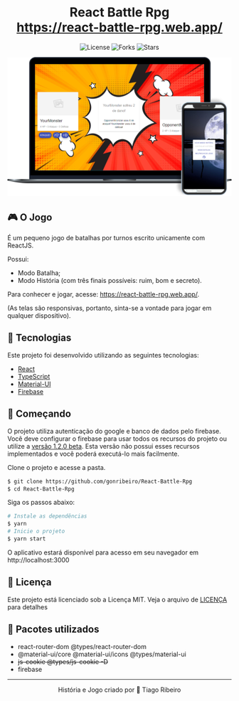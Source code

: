 <h1 align="center">
    React Battle Rpg
    <br />
    <a href="https://react-battle-rpg.web.app/" target="_blank">https://react-battle-rpg.web.app/</a>
</h1>

<p align="center">
  <img  src="https://img.shields.io/static/v1?label=license&message=MIT&color=orange&labelColor=121214" alt="License">

  <img src="https://img.shields.io/github/forks/gonribeiro/React-Battle-Rpg?label=forks&message=MIT&color=orange&labelColor=121214" alt="Forks">

  <img src="https://img.shields.io/github/stars/gonribeiro/React-Battle-Rpg?label=stars&message=MIT&color=orange&labelColor=121214" alt="Stars">
</p>

![Game](.github/game.png)

## 🎮 O Jogo

É um pequeno jogo de batalhas por turnos escrito unicamente com ReactJS.

Possui:

- Modo Batalha;
- Modo História (com três finais possíveis: ruim, bom e secreto).

Para conhecer e jogar, acesse: https://react-battle-rpg.web.app/.

(As telas são responsivas, portanto, sinta-se a vontade para jogar em qualquer dispositivo).

## 🧪 Tecnologias

Este projeto foi desenvolvido utilizando as seguintes tecnologias:

- [React](https://reactjs.org)
- [TypeScript](https://www.typescriptlang.org/)
- [Material-UI](https://material-ui.com/)
- [Firebase](https://firebase.google.com/)

## 🚀 Começando

O projeto utiliza autenticação do google e banco de dados pelo firebase. Você deve configurar o firebase para usar todos os recursos do projeto ou utilize a [versão 1.2.0 beta](https://github.com/gonribeiro/React-Battle-Rpg/releases/tag/v1.2.0-beta). Esta versão não possui esses recursos implementados e você poderá executá-lo mais facilmente.

Clone o projeto e acesse a pasta.

```bash
$ git clone https://github.com/gonribeiro/React-Battle-Rpg
$ cd React-Battle-Rpg
```

Siga os passos abaixo:
```bash
# Instale as dependências
$ yarn
# Inicie o projeto
$ yarn start
```
O aplicativo estará disponível para acesso em seu navegador em http://localhost:3000

## 📝 Licença

Este projeto está licenciado sob a Licença MIT. Veja o arquivo de [LICENÇA](LICENSE.md) para detalhes

## 🎲 Pacotes utilizados

- react-router-dom @types/react-router-dom
- @material-ui/core @material-ui/icons @types/material-ui
- ~~js-cookie @types/js-cookie -D~~
- firebase

---
<p align="center">História e Jogo criado por 💜 Tiago Ribeiro</p>